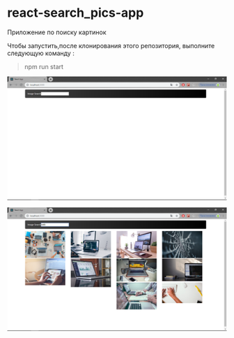 # react-search_pics-app
Приложение по  поиску картинок

Чтобы запустить,после клонирования этого репозитория, выполните следующую команду :

> npm run start





![Пример](https://github.com/alexkozopolianski/react-searc_pics-app/blob/master/public/pics_1.png)

![Пример](https://github.com/alexkozopolianski/react-searc_pics-app/blob/master/public/pics_2.png)

